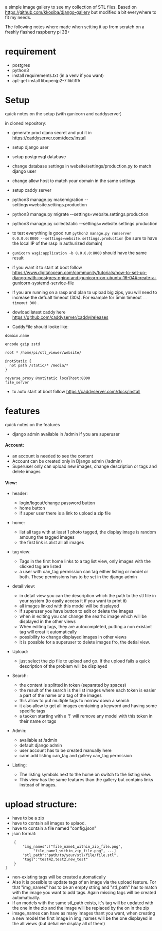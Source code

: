 a simple image gallery to see my collection of STL files.
Based on https://github.com/kkosiba/django-gallery but modified a bit everywhere to fit my needs.

The following notes where made when setting it up from scratch on a freshly flashed raspberry pi 3B+

# requirement
- postgres
- python3
- install requirements.txt (in a venv if you want)
- apt-get install libopenjp2-7 libtiff5

# Setup
quick notes on the setup (with gunicorn and caddyserver)

in cloned repository:
- generate prod djano secret and put it in https://caddyserver.com/docs/install
- setup django user
- setup postgresql database
- change database settings in website/settings/production.py to match django user
- change allow host to match your domain in the same settings
- setup caddy server
- python3 manage.py makemigration --settings=website.settings.production
- python3 manage.py migrate --settings=website.settings.production
- python3 manage.py collectstatic  --settings=website.settings.production

- to test everything is good run `python3 manage.py runserver 0.0.0.0:8000 --settings=website.settings.production` (be sure to have the local IP of the rasp in authurized domain)

- `gunicorn wsgi:application -b 0.0.0.0:8000` should have the same result
- if you want it to start at boot follow https://www.digitalocean.com/community/tutorials/how-to-set-up-django-with-postgres-nginx-and-gunicorn-on-ubuntu-16-04#create-a-gunicorn-systemd-service-file
- If you are running on a rasp and plan to upload big zips, you will need to increase the defualt timeout (30s). For example for 5min timeout `--timeout 300`  .

- dowload latest caddy here https://github.com/caddyserver/caddy/releases
- CaddyFile should looke like:
```
domain.name

encode gzip zstd

root * /home/pi/stl_viewer/website/

@notStatic {
  not path /static/* /media/*
}

reverse_proxy @notStatic localhost:8000
file_server
```
- to auto start at boot follow https://caddyserver.com/docs/install

# features
quick notes on the features

- django admin available in /admin if you are superuser

#### Account:

   - an account is needed to see the content
   - Account can be created only in Django admin (/admin)
   - Superuser only can upload new images, change description or tags and delete images

#### View:

- header:
  - login/logout/change password button
  - home button
  - if super user there is a link to upload a zip file
	
- home:
  - list all tags with at least 1 photo tagged, the display image is random amoung the tagged images
  - the first link is  alist all all images
	
- tag view:
  - Tags in the first home links to a tag list view, only images with the clicked tag are listed
  - a user with can_tag permission can tag either listing or model or both. These permissions has to be set in the django admin
	
- detail view:
  - in detail view you can the description which the path to the stl file in your system (to easily access it if you want to print it)
  - all images linked with this model will be displayed
  - if superuser you have button to edit or delete the images
  - when in editing you can change the searhc image which will be displayed in the other views
  - When editing tags, they are autocompleted, putting a non existant tag will creat it automatically
  - possibility to change displayed images in other views
  - it is possible for a superuser to delete images fro, the detial view.

- Upload:
  - just select the zip file to upload and go. If the upload fails a quick description of the problem will be displayed
 
- Search:
  - the content is splitted in token (separated by spaces)
  - the result of the search is the list images where each token is easier a part of the name or a tag of the images
  - this allow to put multiple tags to norrow down a search
  - it also allow to get all images containing a keyword and having some specific tags
  - a taoken starting with a '!' will remove any model with this token in their name or tags

- Admin:
  - available at /admin
  - default django admin
  - user account has to be created manually here
  - cann add listing.can_tag and gallery.can_tag permission

- Listing:
  - The listing symbols next to the home on switch to the listing view.
  - This view has the same features than the gallery but contains links instead of images.

# upload structure:
- have to be a zip
- have to contain all images to uplaod.
- have to contain a file named "config.json"
- json format:
```[                                                                                                                                                                                                                   
    {                                                                                                                                                                                                               
        "img_names":["file_name1_within_zip_file.png",
		     "file_name1_within_zip_file.png", ...]
        "stl_path":"path/to/your/stl/file/file.stl",                                                                                                                                                           
        "tags":"test42,test2,new_test"                                                                                                                                                                              
    }                                                                                                                                                                                                               
]
```

- non-existing tags will be created automatically
- Also it is possible to update tags of an image via the upload feature. For that "img_names" has to be an empty string and "stl_path" has to match with the image you want to add tags. Again missing tags will be created automatically.
- If an models with the same stl_path exists, it's tag will be updated with the one in the zip and the image will be replaced by the on in the zip
- image_names can have as many images thant you want, when creating a new model the first image in img_names will be the one displayed in the all views (but detial vie display all of them)
